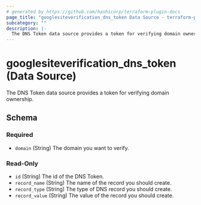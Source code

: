 ```yaml
---
# generated by https://github.com/hashicorp/terraform-plugin-docs
page_title: "googlesiteverification_dns_token Data Source - terraform-provider-googlesiteverification"
subcategory: ""
description: |-
  The DNS Token data source provides a token for verifying domain ownership.
---
```


# googlesiteverification_dns_token (Data Source)

The DNS Token data source provides a token for verifying domain ownership.



<!-- schema generated by tfplugindocs -->
## Schema

### Required

- `domain` (String) The domain you want to verify.

### Read-Only

- `id` (String) The id of the DNS Token.
- `record_name` (String) The name of the record you should create.
- `record_type` (String) The type of DNS record you should create.
- `record_value` (String) The value of the record you should create.


